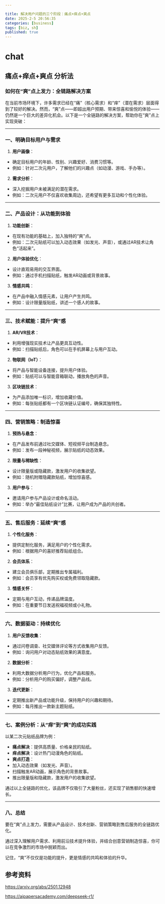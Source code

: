 ```yaml
---

title: 解决用户问题的三个阶段：痛点+痒点+爽点
date: 2025-2-5 20:56:35 
categories: [business]
tags: [biz, sh]
published: true
---
```


# chat

## 痛点+痒点+爽点 分析法

### 如何在“爽”点上发力：全链路解决方案

在当前市场环境下，许多需求已经在“痛”（核心需求）和“痒”（潜在需求）层面得到了较好的解决。然而，“爽”点——即超出用户预期、带来惊喜和愉悦的体验——仍然是一个巨大的差异化机会。以下是一个全链路的解决方案，帮助你在“爽”点上实现突破：

---

### 一、**明确目标用户与需求**
1. **用户画像**：
- 确定目标用户的年龄、性别、兴趣爱好、消费习惯等。
- 例如：针对二次元用户，了解他们的兴趣点（如动漫、游戏、手办等）。
2. **需求分析**：
- 深入挖掘用户未被满足的潜在需求。
- 例如：二次元用户不仅喜欢收集周边，还希望有更多互动和个性化体验。

---

### 二、**产品设计：从功能到体验**
1. **功能创新**：
- 在现有功能的基础上，加入独特的“爽”点。
- 例如：二次元贴纸可以加入动态效果（如发光、声音），或通过AR技术让角色“活起来”。
2. **用户体验优化**：
- 设计直观易用的交互界面。
- 例如：通过手机扫描贴纸，触发AR动画或背景故事。
3. **情感共鸣**：
- 在产品中融入情感元素，让用户产生共鸣。
- 例如：设计限量版贴纸，讲述一个感人的故事。

---

### 三、**技术赋能：提升“爽”感**
1. **AR/VR技术**：
- 利用增强现实技术让产品更具互动性。
- 例如：扫描贴纸后，角色可以在手机屏幕上与用户互动。
2. **物联网（IoT）**：
- 将产品与智能设备连接，提升用户体验。
- 例如：贴纸可以与智能音箱联动，播放角色的声音。
3. **区块链技术**：
- 为产品添加唯一标识，增加收藏价值。
- 例如：每张贴纸都有一个区块链认证编号，确保其独特性。

---

### 四、**营销策略：制造惊喜**
1. **预热与悬念**：
- 在产品发布前通过社交媒体、短视频平台制造悬念。
- 例如：发布一段神秘视频，展示贴纸的动态效果。
2. **限量与稀缺性**：
- 设计限量版或隐藏款，激发用户的收集欲望。
- 例如：随机附赠隐藏款贴纸，增加惊喜感。
3. **用户参与**：
- 邀请用户参与产品设计或命名活动。
- 例如：举办“最佳贴纸设计”比赛，让用户成为产品的共创者。

---

### 五、**售后服务：延续“爽”感**
1. **个性化服务**：
- 提供定制化服务，满足用户的个性化需求。
- 例如：根据用户的喜好推荐贴纸组合。
2. **会员体系**：
- 建立会员俱乐部，定期推出专属福利。
- 例如：会员享有优先购买权或免费领取隐藏款。
3. **情感关怀**：
- 定期与用户互动，传递品牌温度。
- 例如：在重要节日发送祝福视频或小礼物。

---

### 六、**数据驱动：持续优化**
1. **用户反馈收集**：
- 通过问卷调查、社交媒体评论等方式收集用户反馈。
- 例如：询问用户对动态贴纸效果的满意度。
2. **数据分析**：
- 利用大数据分析用户行为，优化产品和服务。
- 例如：分析用户的购买偏好，调整产品线。
3. **迭代更新**：
- 定期推出新产品或功能升级，保持用户的兴趣和期待。
- 例如：每月推出一款新主题贴纸。

---

### 七、**案例分析：从“痒”到“爽”的成功实践**
以某二次元贴纸品牌为例：
- **痛点解决**：提供高质量、价格亲民的贴纸。
- **痒点解决**：设计热门动漫角色的贴纸。
- **爽点打造**：
- 加入动态效果（如发光、声音）。
- 扫描触发AR动画，展示角色的背景故事。
- 推出限量版和隐藏款，激发用户的收集欲望。

通过以上全链路的优化，该品牌不仅吸引了大量粉丝，还实现了销售额的快速增长。

---

### 八、**总结**

要在“爽”点上发力，需要从产品设计、技术创新、营销策略到售后服务的全链路优化。

通过深入理解用户需求、利用前沿技术提升体验，并结合创意营销制造惊喜，你可以在竞争激烈的市场中脱颖而出。

记住，“爽”不仅仅是功能的提升，更是情感的共鸣和体验的升华。





## 参考资料

https://arxiv.org/abs/2501.12948

https://aipapersacademy.com/deepseek-r1/

